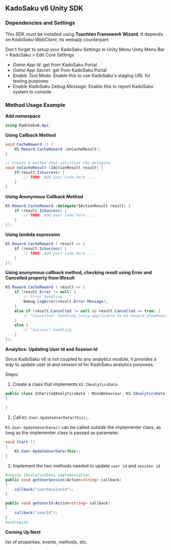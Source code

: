 ## KadoSaku v6 Unity SDK

### Dependencies and Settings

This SDK must be installed using **Touchten Framework Wizard**.
It depends on *KadoSaku-WebClient*, its webapp counterpart.

Don't forget to setup your KadoSaku Settings in Unity Menu
Unity Menu Bar &gt; KadoSaku &gt; Edit Core Settings
- *Game App Id*: get from KadoSaku Portal
- *Game App Secret*: get from KadoSaku Portal
- *Enable Test Mode*: Enable this to use KadoSaku's staging URL for testing purposes
- *Enable KadoSaku Debug Message*: Enable this to report KadoSaku system to console

### Method Usage Example

**Add namespace**
```csharp
using KadoSaku6.Api;
```

**Using Callback Method**
```csharp
void CacheReward () {
    KS.Reward.CacheReward (onCacheResult);
}

// Create a method that satisfies the delegate
void onCacheResult (IActionResult result) {
    if(result.IsSuccess) {
        // TODO: Add your code here ...
    }
}

```

**Using Anonymous Callback Method**
```csharp
KS.Reward.CacheReward (delegate(IActionResult result) {
    if (result.IsSuccess) {
        // TODO: Add your code here ...
    }
});
```
**Using lambda expression**

```csharp
KS.Reward.CacheReward ( result => {
    if (result.IsSuccess) {
        // TODO: Add your code here ...
    }
});
```

**Using anonymous callback method, checking result using Error and Cancelled property from IResult**

```csharp
KS.Reward.CacheReward ( result => {
    if (result.Error != null) {
        // Error handling
        Debug.LogError(result.Error.Message);
    }
    else if (result.Cancelled != null && result.Cancelled == true) {
        // "Cancelled" handling (only applicable to KS.Reward.ShowReward() and KS.Reward.ShowIncentivizedReward() )
    }
    else {
        // "Success" handling
    }
});
```

**Analytics: Updating User Id and Session Id**

Since KadoSaku v6 is not coupled to any analytics module, it provides a way to update user id and session id for KadoSaku analytics purposes.

Steps:

1. Create a class that implements `KS.IAnalyticsData`
```csharp
public class InheritedAnalyticsData : MonoBehaviour, KS.IAnalyticsData
{

}
```
2. Call `KS.User.UpdateUserData(this);`.

`KS.User.UpdateUserData()` can be called outside the implementer class, as long as the implementer class is passed as parameter.
```csharp
void Start ()
{
    KS.User.UpdateUserData(this);
}
```
3. Implement the two methods needed to update `user id` and `session id`
```csharp
#region IAnalyticsData implementation
public void getUserSession(Action<string> callback)
{
    callback("userSessionId");
}

public void getUserId(Action<string> callback)
{
    callback("userId");
}
#endregion
```

**Coming Up Next**

list of properties, events, methods, etc.